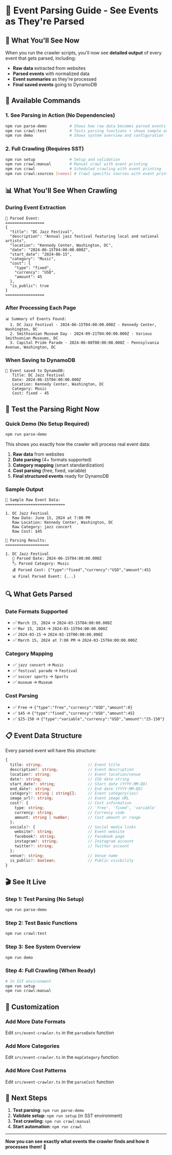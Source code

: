 # 📅 Event Parsing Guide - See Events as They're Parsed

## 🎯 **What You'll See Now**

When you run the crawler scripts, you'll now see **detailed output** of every event that gets parsed, including:

- **Raw data** extracted from websites
- **Parsed events** with normalized data
- **Event summaries** as they're processed
- **Final saved events** going to DynamoDB

## 🚀 **Available Commands**

### **1. See Parsing in Action (No Dependencies)**

```bash
npm run parse-demo          # Shows how raw data becomes parsed events
npm run crawl:test          # Tests parsing functions + shows sample event
npm run demo                # Shows system overview and configuration
```

### **2. Full Crawling (Requires SST)**

```bash
npm run setup               # Setup and validation
npm run crawl:manual        # Manual crawl with event printing
npm run crawl               # Scheduled crawling with event printing
npm run crawl:sources [names] # Crawl specific sources with event printing
```

## 📊 **What You'll See When Crawling**

### **During Event Extraction**

```
📅 Parsed Event:
=================
{
  "title": "DC Jazz Festival",
  "description": "Annual jazz festival featuring local and national artists",
  "location": "Kennedy Center, Washington, DC",
  "date": "2024-06-15T04:00:00.000Z",
  "start_date": "2024-06-15",
  "category": "Music",
  "cost": {
    "type": "fixed",
    "currency": "USD",
    "amount": 45
  },
  "is_public": true
}
=================
```

### **After Processing Each Page**

```
📊 Summary of Events Found:
  1. DC Jazz Festival - 2024-06-15T04:00:00.000Z - Kennedy Center, Washington, DC
  2. Smithsonian Museum Day - 2024-09-21T04:00:00.000Z - Various Smithsonian Museums, DC
  3. Capital Pride Parade - 2024-06-08T00:00:00.000Z - Pennsylvania Avenue, Washington, DC
```

### **When Saving to DynamoDB**

```
💾 Event saved to DynamoDB:
   Title: DC Jazz Festival
   Date: 2024-06-15T04:00:00.000Z
   Location: Kennedy Center, Washington, DC
   Category: Music
   Cost: fixed - 45
```

## 🧪 **Test the Parsing Right Now**

### **Quick Demo (No Setup Required)**

```bash
npm run parse-demo
```

This shows you exactly how the crawler will process real event data:

1. **Raw data** from websites
2. **Date parsing** (4+ formats supported)
3. **Category mapping** (smart standardization)
4. **Cost parsing** (free, fixed, variable)
5. **Final structured events** ready for DynamoDB

### **Sample Output**

```
📝 Sample Raw Event Data:
==========================

1. DC Jazz Festival
   Raw Date: June 15, 2024 at 7:00 PM
   Raw Location: Kennedy Center, Washington, DC
   Raw Category: jazz concert
   Raw Cost: $45

🔧 Parsing Results:
===================

1. DC Jazz Festival
   📅 Parsed Date: 2024-06-15T04:00:00.000Z
   🏷️ Parsed Category: Music
   💰 Parsed Cost: {"type":"fixed","currency":"USD","amount":45}
   📊 Final Parsed Event: {...}
```

## 🔍 **What Gets Parsed**

### **Date Formats Supported**

- ✅ `March 15, 2024` → `2024-03-15T04:00:00.000Z`
- ✅ `Mar 15, 2024` → `2024-03-15T04:00:00.000Z`
- ✅ `2024-03-15` → `2024-03-15T00:00:00.000Z`
- ✅ `March 15, 2024 at 7:00 PM` → `2024-03-15T04:00:00.000Z`

### **Category Mapping**

- ✅ `jazz concert` → `Music`
- ✅ `festival parade` → `Festival`
- ✅ `soccer sports` → `Sports`
- ✅ `museum` → `Museum`

### **Cost Parsing**

- ✅ `Free` → `{"type":"free","currency":"USD","amount":0}`
- ✅ `$45` → `{"type":"fixed","currency":"USD","amount":45}`
- ✅ `$25-150` → `{"type":"variable","currency":"USD","amount":"25-150"}`

## 📋 **Event Data Structure**

Every parsed event will have this structure:

```typescript
{
  title: string;                    // Event title
  description?: string;             // Event description
  location?: string;                // Event location/venue
  date?: string;                    // ISO date string
  start_date?: string;              // Start date (YYYY-MM-DD)
  end_date?: string;                // End date (YYYY-MM-DD)
  category?: string | string[];     // Event category(ies)
  image_url?: string;               // Event image URL
  cost?: {                          // Cost information
    type: string;                   // 'free', 'fixed', 'variable'
    currency: string;               // Currency code
    amount: string | number;        // Cost amount or range
  };
  socials?: {                       // Social media links
    website?: string;               // Event website
    facebook?: string;              // Facebook page
    instagram?: string;             // Instagram account
    twitter?: string;               // Twitter account
  };
  venue?: string;                   // Venue name
  is_public?: boolean;              // Public visibility
}
```

## 🎬 **See It Live**

### **Step 1: Test Parsing (No Setup)**

```bash
npm run parse-demo
```

### **Step 2: Test Basic Functions**

```bash
npm run crawl:test
```

### **Step 3: See System Overview**

```bash
npm run demo
```

### **Step 4: Full Crawling (When Ready)**

```bash
# In SST environment
npm run setup
npm run crawl:manual
```

## 🔧 **Customization**

### **Add More Date Formats**

Edit `src/event-crawler.ts` in the `parseDate` function

### **Add More Categories**

Edit `src/event-crawler.ts` in the `mapCategory` function

### **Add More Cost Patterns**

Edit `src/event-crawler.ts` in the `parseCost` function

## 📝 **Next Steps**

1. **Test parsing**: `npm run parse-demo`
2. **Validate setup**: `npm run setup` (in SST environment)
3. **Test crawling**: `npm run crawl:manual`
4. **Start automation**: `npm run crawl`

---

**Now you can see exactly what events the crawler finds and how it processes them!** 🎉
